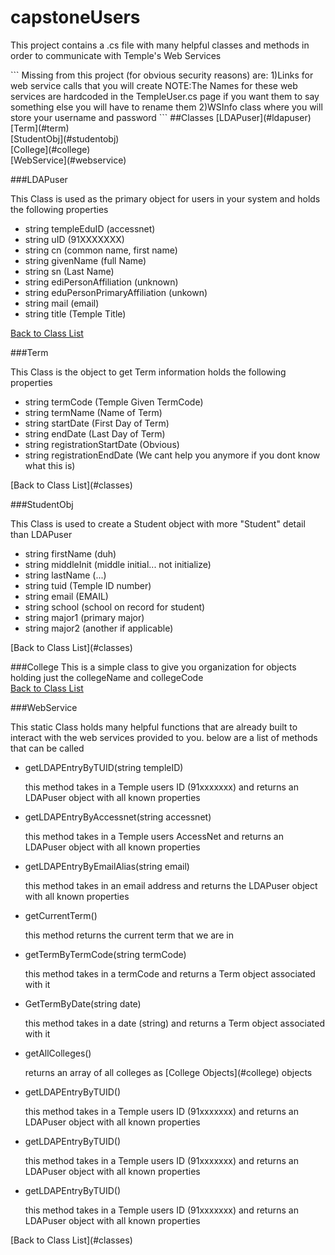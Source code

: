 # capstoneUsers

<p>This project contains a .cs file with many helpful classes and methods in order to communicate with Temple's Web Services</p>
```
Missing from this project (for obvious security reasons) are:
1)Links for web service calls that you will create 
NOTE:The Names for these web services are hardcoded in the TempleUser.cs page 
if you want them to say something else you will have to rename them
2)WSInfo class where you will store your username and password
```
##Classes
[LDAPuser](#ldapuser)<br/>
[Term](#term)<br/>
[StudentObj](#studentobj)<br/>
[College](#college)<br/>
[WebService](#webservice)<br/>

###LDAPuser
<p>This Class is used as the primary object for users in your system and holds the following properties</p>
<ul>
<li>string templeEduID (accessnet)</li>
<li>string uID (91XXXXXXX)</li>
<li>string cn (common name, first name)</li>
<li>string givenName (full Name)</li>
<li>string sn (Last Name)</li>
<li>string ediPersonAffiliation (unknown)</li>
<li>string eduPersonPrimaryAffiliation (unkown)</li>
<li>string mail (email)</li>
<li>string title (Temple Title)</li>
</ul>


[Back to Class List](#classes)<br/>

###Term
<p>This Class is the object to get Term information holds the following properties</p>
<ul>
<li>string termCode (Temple Given TermCode)</li>
<li>string termName (Name of Term)</li>
<li>string startDate (First Day of Term)</li>
<li>string endDate (Last Day of Term)</li>
<li>string registrationStartDate (Obvious)</li>
<li>string registrationEndDate (We cant help you anymore if you dont know what this is)</li>
</ul>
[Back to Class List](#classes)<br/>

###StudentObj
<p>This Class is used to create a Student object with more "Student" detail than LDAPuser</p>
<ul>
<li>string firstName (duh)</li>
<li>string middleInit (middle initial... not initialize)</li>
<li>string lastName (...)</li>
<li>string tuid (Temple ID number)</li>
<li>string email (EMAIL)</li>
<li>string school (school on record for student)</li>
<li>string major1 (primary major)</li>
<li>string major2 (another if applicable)</li>
</ul>
[Back to Class List](#classes)<br/>

###College
This is a simple class to give you organization for objects holding just the collegeName and collegeCode <br/>
[Back to Class List](#classes)<br/>

###WebService
<p>This static Class holds many helpful functions that are already built to interact with the web services provided to you.  below are a list of methods that can be called</p>
<ul>
<li>getLDAPEntryByTUID(string templeID)</li>
<p>this method takes in a Temple users ID (91xxxxxxx) and returns an LDAPuser object with all known properties</p>
<li>getLDAPEntryByAccessnet(string accessnet)</li>
<p>this method takes in a Temple users AccessNet and returns an LDAPuser object with all known properties</p>
<li>getLDAPEntryByEmailAlias(string email)</li>
<p>this method takes in an email address and returns the LDAPuser object with all known properties</p>
<li>getCurrentTerm()</li>
<p>this method returns the current term that we are in</p>
<li>getTermByTermCode(string termCode)</li>
<p>this method takes in a termCode and returns a Term object associated with it</p>
<li>GetTermByDate(string date)</li>
<p>this method takes in a date (string) and returns a Term object associated with it</p>
<li>getAllColleges()</li>
<p>returns an array of all colleges as [College Objects](#college) objects</p>
<li>getLDAPEntryByTUID()</li>
<p>this method takes in a Temple users ID (91xxxxxxx) and returns an LDAPuser object with all known properties</p>
<li>getLDAPEntryByTUID()</li>
<p>this method takes in a Temple users ID (91xxxxxxx) and returns an LDAPuser object with all known properties</p>
<li>getLDAPEntryByTUID()</li>
<p>this method takes in a Temple users ID (91xxxxxxx) and returns an LDAPuser object with all known properties</p>
</ul>
[Back to Class List](#classes)<br/>

